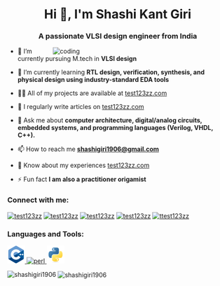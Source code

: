 <h1 align="center">Hi 👋, I'm Shashi Kant Giri</h1>
<h3 align="center">A passionate VLSI design engineer from India</h3>
<img align="right" alt="coding" width="400" src= "https://user-images.githubusercontent.com/126142270/220856368-bfcb6b63-d6be-4acf-84ee-1801b1d8eb4f.png"
>

- 🔭 I’m currently pursuing M.tech in **VLSI design**

- 🌱 I’m currently learning **RTL design, verification, synthesis, and physical design using industry-standard EDA tools**

- 👨‍💻 All of my projects are available at [test123zz.com](test123zz.com)

- 📝 I regularly write articles on [test123zz.com](test123zz.com)

- 💬 Ask me about **computer architecture, digital/analog circuits, embedded systems, and programming languages (Verilog, VHDL, C++).**

- 📫 How to reach me **shashigiri1906@gmail.com**

- 📄 Know about my experiences [test123zz.com](test123zz.com)

- ⚡ Fun fact **I am also a practitioner origamist**

<h3 align="left">Connect with me:</h3>
<p align="left">
<a href="https://twitter.com/test123zz" target="blank"><img align="center" src="https://raw.githubusercontent.com/rahuldkjain/github-profile-readme-generator/master/src/images/icons/Social/twitter.svg" alt="test123zz" height="30" width="40" /></a>
<a href="https://linkedin.com/in/test123zz" target="blank"><img align="center" src="https://raw.githubusercontent.com/rahuldkjain/github-profile-readme-generator/master/src/images/icons/Social/linked-in-alt.svg" alt="test123zz" height="30" width="40" /></a>
<a href="https://fb.com/test123zz" target="blank"><img align="center" src="https://raw.githubusercontent.com/rahuldkjain/github-profile-readme-generator/master/src/images/icons/Social/facebook.svg" alt="test123zz" height="30" width="40" /></a>
<a href="https://instagram.com/test123zz" target="blank"><img align="center" src="https://raw.githubusercontent.com/rahuldkjain/github-profile-readme-generator/master/src/images/icons/Social/instagram.svg" alt="test123zz" height="30" width="40" /></a>
<a href="https://www.youtube.com/c/ttest123zz" target="blank"><img align="center" src="https://raw.githubusercontent.com/rahuldkjain/github-profile-readme-generator/master/src/images/icons/Social/youtube.svg" alt="ttest123zz" height="30" width="40" /></a>
</p>

<h3 align="left">Languages and Tools:</h3>
<p align="left"> <a href="https://www.w3schools.com/cpp/" target="_blank" rel="noreferrer"> <img src="https://raw.githubusercontent.com/devicons/devicon/master/icons/cplusplus/cplusplus-original.svg" alt="cplusplus" width="40" height="40"/> </a> <a href="https://www.perl.org/" target="_blank" rel="noreferrer"> <img src="https://api.iconify.design/logos-perl.svg" alt="perl" width="40" height="40"/> </a> <a href="https://www.python.org" target="_blank" rel="noreferrer"> <img src="https://raw.githubusercontent.com/devicons/devicon/master/icons/python/python-original.svg" alt="python" width="40" height="40"/> </a> </p>

<p><img align="left" src="https://github-readme-stats.vercel.app/api/top-langs?username=shashigiri1906&show_icons=true&locale=en&layout=compact" alt="shashigiri1906" /></p>

<p>&nbsp;<img align="center" src="https://github-readme-stats.vercel.app/api?username=shashigiri1906&show_icons=true&locale=en" alt="shashigiri1906" /></p>
